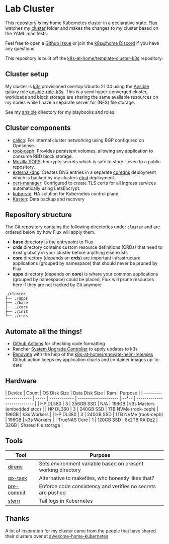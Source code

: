# Lab Cluster

This repository _is_ my home Kubernetes cluster in a declarative state. [Flux](https://github.com/fluxcd/flux2) watches my [cluster](./cluster/) folder and makes the changes to my cluster based on the YAML manifests.

Feel free to open a [Github issue](https://github.com/dfroberg/cluster/issues/new/choose) or join the [k8s@home Discord](https://discord.gg/sTMX7Vh) if you have any questions.

This repository is built off the [k8s-at-home/template-cluster-k3s](https://github.com/k8s-at-home/template-cluster-k3s) repository.

## Cluster setup

My cluster is [k3s](https://k3s.io/) provisioned overtop Ubuntu 21.04 using the [Ansible](https://www.ansible.com/) galaxy role [ansible-role-k3s](https://github.com/PyratLabs/ansible-role-k3s). This is a semi hyper-converged cluster, workloads and block storage are sharing the same available resources on my nodes while I have a separate server for (NFS) file storage.

See my [ansible](./ansible/) directory for my playbooks and roles.

## Cluster components

- [calico](https://docs.projectcalico.org/about/about-calico): For internal cluster networking using BGP configured on Opnsense.
- [rook-ceph](https://rook.io/): Provides persistent volumes, allowing any application to consume RBD block storage.
- [Mozilla SOPS](https://toolkit.fluxcd.io/guides/mozilla-sops/): Encrypts secrets which is safe to store - even to a public repository.
- [external-dns](https://github.com/kubernetes-sigs/external-dns): Creates DNS entries in a separate [coredns](https://github.com/coredns/coredns) deployment which is backed by my clusters [etcd](https://github.com/etcd-io/etcd) deployment.
- [cert-manager](https://cert-manager.io/docs/): Configured to create TLS certs for all ingress services automatically using LetsEncrypt.
- [kube-vip](https://github.com/kube-vip/kube-vip): HA solution for Kubernetes control plane
- [Kasten](https://www.kasten.io): Data backup and recovery

## Repository structure

The Git repository contains the following directories under `cluster` and are ordered below by how Flux will apply them.

- **base** directory is the entrypoint to Flux
- **crds** directory contains custom resource definitions (CRDs) that need to exist globally in your cluster before anything else exists
- **core** directory (depends on **crds**) are important infrastructure applications (grouped by namespace) that should never be pruned by Flux
- **apps** directory (depends on **core**) is where your common applications (grouped by namespace) could be placed, Flux will prune resources here if they are not tracked by Git anymore

```
./cluster
├── ./apps
├── ./base
├── ./core
├── ./init
└── ./crds
```

## Automate all the things!

- [Github Actions](https://docs.github.com/en/actions) for checking code formatting
- Rancher [System Upgrade Controller](https://github.com/rancher/system-upgrade-controller) to apply updates to k3s
- [Renovate](https://github.com/renovatebot/renovate) with the help of the [k8s-at-home/renovate-helm-releases](https://github.com/k8s-at-home/renovate-helm-releases) Github action keeps my application charts and container images up-to-date

## Hardware

| Device                 | Count | OS Disk Size | Data Disk Size       | Ram   | Purpose                     |
| ---------------------- | ----- | ------------ | -------------------- | --*-- | --------------------------- |
| HP DL580               | 3     | 256GB SSD    | N/A                  | 196GB | k3s Masters (embedded etcd) |
| HP DL360               | 3     | 240GB SSD    | 1TB NVMe (rook-ceph) | 196GB | k3s Workers                 |
| HP DL380               | 3     | 240GB SSD    | 1TB NVMe (rook-ceph) | 196GB | k3s Workers                 |
| TrueNAS Core           | 1     | 120GB SSD    | 8x2TB RAIDz2         | 32GB  | Shared file storage         |

## Tools

| Tool                                                   | Purpose                                                      |
| ------------------------------------------------------ | ------------------------------------------------------------ |
| [direnv](https://github.com/direnv/direnv)             | Sets environment variable based on present working directory |
| [go-task](https://github.com/go-task/task)             | Alternative to makefiles, who honestly likes that?           |
| [pre-commit](https://github.com/pre-commit/pre-commit) | Enforce code consistency and verifies no secrets are pushed  |
| [stern](https://github.com/stern/stern)                | Tail logs in Kubernetes                                      |

## Thanks

A lot of inspiration for my cluster came from the people that have shared their clusters over at [awesome-home-kubernetes](https://github.com/k8s-at-home/awesome-home-kubernetes)
